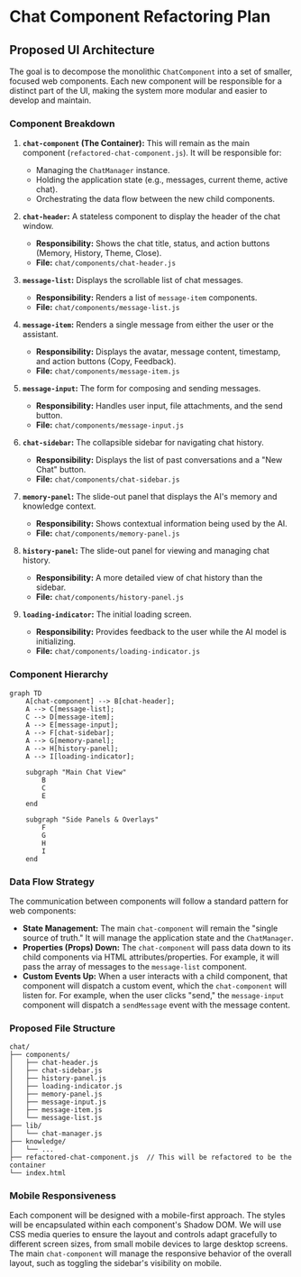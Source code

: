 # Chat Component Refactoring Plan

## Proposed UI Architecture

The goal is to decompose the monolithic `ChatComponent` into a set of smaller, focused web components. Each new component will be responsible for a distinct part of the UI, making the system more modular and easier to develop and maintain.

### Component Breakdown

1.  **`chat-component` (The Container):** This will remain as the main component (`refactored-chat-component.js`). It will be responsible for:
    *   Managing the `ChatManager` instance.
    *   Holding the application state (e.g., messages, current theme, active chat).
    *   Orchestrating the data flow between the new child components.

2.  **`chat-header`:** A stateless component to display the header of the chat window.
    *   **Responsibility:** Shows the chat title, status, and action buttons (Memory, History, Theme, Close).
    *   **File:** `chat/components/chat-header.js`

3.  **`message-list`:** Displays the scrollable list of chat messages.
    *   **Responsibility:** Renders a list of `message-item` components.
    *   **File:** `chat/components/message-list.js`

4.  **`message-item`:** Renders a single message from either the user or the assistant.
    *   **Responsibility:** Displays the avatar, message content, timestamp, and action buttons (Copy, Feedback).
    *   **File:** `chat/components/message-item.js`

5.  **`message-input`:** The form for composing and sending messages.
    *   **Responsibility:** Handles user input, file attachments, and the send button.
    *   **File:** `chat/components/message-input.js`

6.  **`chat-sidebar`:** The collapsible sidebar for navigating chat history.
    *   **Responsibility:** Displays the list of past conversations and a "New Chat" button.
    *   **File:** `chat/components/chat-sidebar.js`

7.  **`memory-panel`:** The slide-out panel that displays the AI's memory and knowledge context.
    *   **Responsibility:** Shows contextual information being used by the AI.
    *   **File:** `chat/components/memory-panel.js`

8.  **`history-panel`:** The slide-out panel for viewing and managing chat history.
    *   **Responsibility:** A more detailed view of chat history than the sidebar.
    *   **File:** `chat/components/history-panel.js`

9.  **`loading-indicator`:** The initial loading screen.
    *   **Responsibility:** Provides feedback to the user while the AI model is initializing.
    *   **File:** `chat/components/loading-indicator.js`

### Component Hierarchy

```mermaid
graph TD
    A[chat-component] --> B[chat-header];
    A --> C[message-list];
    C --> D[message-item];
    A --> E[message-input];
    A --> F[chat-sidebar];
    A --> G[memory-panel];
    A --> H[history-panel];
    A --> I[loading-indicator];

    subgraph "Main Chat View"
        B
        C
        E
    end

    subgraph "Side Panels & Overlays"
        F
        G
        H
        I
    end
```

### Data Flow Strategy

The communication between components will follow a standard pattern for web components:

*   **State Management:** The main `chat-component` will remain the "single source of truth." It will manage the application state and the `ChatManager`.
*   **Properties (Props) Down:** The `chat-component` will pass data down to its child components via HTML attributes/properties. For example, it will pass the array of messages to the `message-list` component.
*   **Custom Events Up:** When a user interacts with a child component, that component will dispatch a custom event, which the `chat-component` will listen for. For example, when the user clicks "send," the `message-input` component will dispatch a `sendMessage` event with the message content.

### Proposed File Structure

```
chat/
├── components/
│   ├── chat-header.js
│   ├── chat-sidebar.js
│   ├── history-panel.js
│   ├── loading-indicator.js
│   ├── memory-panel.js
│   ├── message-input.js
│   ├── message-item.js
│   └── message-list.js
├── lib/
│   └── chat-manager.js
├── knowledge/
│   └── ...
├── refactored-chat-component.js  // This will be refactored to be the container
└── index.html
```

### Mobile Responsiveness

Each component will be designed with a mobile-first approach. The styles will be encapsulated within each component's Shadow DOM. We will use CSS media queries to ensure the layout and controls adapt gracefully to different screen sizes, from small mobile devices to large desktop screens. The main `chat-component` will manage the responsive behavior of the overall layout, such as toggling the sidebar's visibility on mobile.